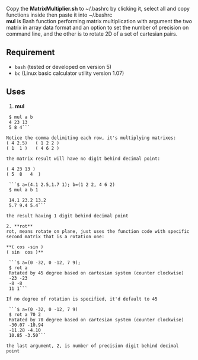Copy the **MatrixMultiplier.sh** to ~/.bashrc by clicking it, select all and copy functions inside then paste it into ~/.bashrc   
**mul** is Bash function performing matrix multiplication with argument the two matrix in array data format and an option to set the number of precision on command line, and the other is to rotate 2D of a set of cartesian pairs.  

## Requirement  
  - `bash` (tested or developed on version 5)  
  - `bc` (Linux basic calculator utility version 1.07)   

## Uses
1. **mul**

 ```$ a=(4 2.5, 1 1); b=(1 2 2, 4 6 2)   
  $ mul a b   
  4 23 13   
  5 8 4```   

Notice the comma delimiting each row, it's multiplying matrixes:   
( 4 2.5)   ( 1 2 2 )   
( 1  1 )   ( 4 6 2 )   

the matrix result will have no digit behind decimal point:   

( 4 23 13 )   
( 5  8   4  )  

  ```$ a=(4.1 2.5,1.7 1); b=(1 2 2, 4 6 2)
  $ mul a b 1

  14.1 23.2 13.2   
  5.7 9.4 5.4```   

the result having 1 digit behind decimal point   

2. **rot**   
rot, means rotate on plane, just uses the function code with specific second matrix that is a rotation one:  

**( cos -sin )   
( sin  cos )**

  ```$ a=(0 -32, 0 -12, 7 9);   
  $ rot a  
  Rotated by 45 degree based on cartesian system (counter clockwise)  
  -23 -23  
  -8 -8  
  11 1```  

If no degree of rotation is specified, it'd default to 45   

  ```$ a=(0 -32, 0 -12, 7 9)   
  $ rot a 70 2   
  Rotated by 70 degree based on cartesian system (counter clockwise)   
  -30.07 -10.94  
  -11.28 -4.10  
  10.85 -3.50```

the last argument, 2, is number of precision digit behind decimal point 
